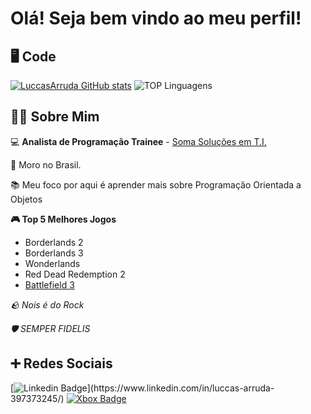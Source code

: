 # Olá! Seja bem vindo ao meu perfil!

## 🖥️ Code
[![LuccasArruda GitHub stats](https://github-readme-stats.vercel.app/api?username=LuccasArruda&show_icons=true&bg_color=00000000)](https://github.com/LuccasArruda/github-readme-stats)
![TOP Linguagens](https://github-readme-stats.vercel.app/api/top-langs/?username=UTILIZADOR&layout=compact&show_icons=true&bg_color=00000000)

## 👨‍💻 Sobre Mim
:computer: **Analista de Programação Trainee** - [Soma Soluções em T.I.](https://github.com/org-somasolucoes)

:house_with_garden: Moro no Brasil.

:books: Meu foco por aqui é aprender mais sobre Programação Orientada a Objetos

**🎮 Top 5 Melhores Jogos**

- Borderlands 2
- Borderlands 3
- Wonderlands
- Red Dead Redemption 2
- [Battlefield 3](https://battlelog.battlefield.com/bf3/soldier/XxL3M4OxX/stats/388852596/xbox360/)

_🪨 Nois é do Rock_

_🛡️ SEMPER FIDELIS_

## ➕ Redes Sociais

[![Linkedin Badge](https://img.shields.io/badge/-LinkedIn-blue?style=flat-square&logo=Linkedin&logoColor=white&link=[LINK_LINKEDIN](https://www.linkedin.com/in/luccas-arruda-397373245/)https://www.linkedin.com/in/luccas-arruda-397373245/)](https://www.linkedin.com/in/luccas-arruda-397373245/)
[![Xbox Badge](https://img.shields.io/badge/Xbox-107C10?style=flat-square&logo=Xbox)](https://account.xbox.com/pt-BR/Profile?xr=mebarnav&csrf=8Xj8AC7fTjd8deBqaIdENdHrm5rFXeLp-MVqKp_p1KbT_CJ153C5F2CN9ClIhNUbQIrXiZJZ4_p9drz0aVNDQl48spM1&wa=wsignin1.0)
